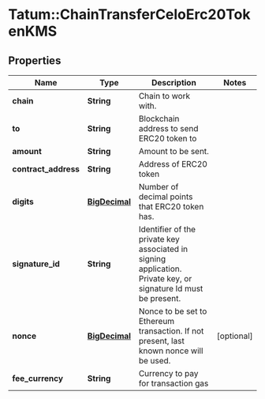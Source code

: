 # Tatum::ChainTransferCeloErc20TokenKMS

## Properties
Name | Type | Description | Notes
------------ | ------------- | ------------- | -------------
**chain** | **String** | Chain to work with. | 
**to** | **String** | Blockchain address to send ERC20 token to | 
**amount** | **String** | Amount to be sent. | 
**contract_address** | **String** | Address of ERC20 token | 
**digits** | [**BigDecimal**](BigDecimal.md) | Number of decimal points that ERC20 token has. | 
**signature_id** | **String** | Identifier of the private key associated in signing application. Private key, or signature Id must be present. | 
**nonce** | [**BigDecimal**](BigDecimal.md) | Nonce to be set to Ethereum transaction. If not present, last known nonce will be used. | [optional] 
**fee_currency** | **String** | Currency to pay for transaction gas | 

